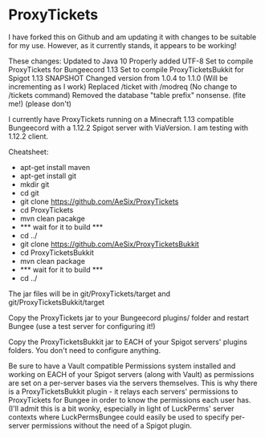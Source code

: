 # ProxyTickets

I have forked this on Github and am updating it with changes to be suitable for my use.  However, as it currently stands, it appears to be working! 

These changes:
Updated to Java 10
Properly added UTF-8
Set to compile ProxyTickets for Bungeecord 1.13
Set to compile ProxyTicketsBukkit for Spigot 1.13 SNAPSHOT
Changed version from 1.0.4 to 1.1.0 (Will be incrementing as I work)
Replaced /ticket with /modreq (No change to /tickets command)
Removed the database "table prefix" nonsense. (fite me!) (please don't)

I currently have ProxyTickets running on a Minecraft 1.13 compatible Bungeecord with a 1.12.2 Spigot server with ViaVersion.
I am testing with 1.12.2 client. 

Cheatsheet:
* apt-get install maven
* apt-get install git
* mkdir git
* cd git
* git clone https://github.com/AeSix/ProxyTickets
* cd ProxyTickets
* mvn clean pacakge
* *** wait for it to build ***
* cd ../
* git clone https://github.com/AeSix/ProxyTicketsBukkit
* cd ProxyTicketsBukkit
*  mvn clean package
* *** wait for it to build ***
* cd ../

The jar files will be in git/ProxyTickets/target and git/ProxyTicketsBukkit/target 

Copy the ProxyTickets jar to your Bungeecord plugins/ folder and restart Bungee (use a test server for configuring it!)

Copy the ProxyTicketsBukkit jar to EACH of your Spigot servers' plugins folders.  You don't need to configure anything. 

Be sure to have a Vault compatible Permissions system installed and working on EACH of your Spigot servers (along with Vault) as permissions are set on a per-server bases via the servers themselves.  This is why there is a ProxyTicketsBukkit plugin - it relays each servers' permissions to ProxyTickets for Bungee in order to know the permissions each user has.
(I'll admit this is a bit wonky, especially in light of LuckPerms' server contexts where LuckPermsBungee could easily be used to specify per-server permissions without the need of a Spigot plugin. 
